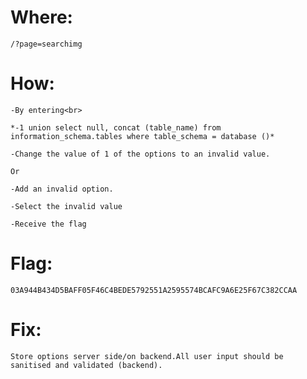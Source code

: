 # Where: <br>
    /?page=searchimg
# How:
    -By entering<br>

    *-1 union select null, concat (table_name) from information_schema.tables where table_schema = database ()*

    -Change the value of 1 of the options to an invalid value.

    Or

    -Add an invalid option.

    -Select the invalid value

    -Receive the flag
    
# Flag:
    03A944B434D5BAFF05F46C4BEDE5792551A2595574BCAFC9A6E25F67C382CCAA
# Fix:
    Store options server side/on backend.All user input should be sanitised and validated (backend).